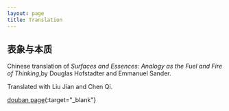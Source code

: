 ```yaml
---
layout: page
title: Translation
---
```


## 表象与本质

Chinese translation of _Surfaces and Essences: Analogy as the Fuel and Fire of Thinking_,by Douglas Hofstadter and Emmanuel Sander.

Translated with Liu Jian and Chen Qi.

[douban page](https://book.douban.com/subject/30383926/){:target="_blank"}
